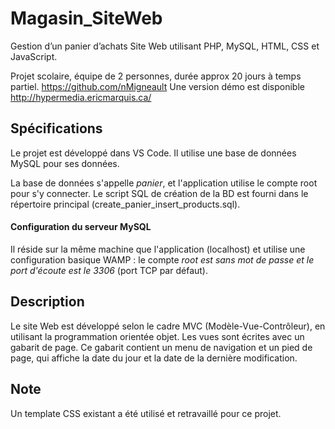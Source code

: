 Magasin_SiteWeb
===============
Gestion d’un panier d’achats Site Web utilisant PHP, MySQL, HTML, CSS et JavaScript. 

Projet scolaire, équipe de 2 personnes, durée approx 20 jours à temps partiel.
https://github.com/nMigneault
Une version démo est disponible http://hypermedia.ericmarquis.ca/

Spécifications
--------------
Le projet est développé dans VS Code. Il utilise une base de données MySQL pour ses données.

La base de données s'appelle *panier*, et l'application utilise le compte root pour s'y connecter. 
Le script SQL de création de la BD est fourni dans le répertoire principal (create_panier_insert_products.sql).

#### Configuration du serveur MySQL
Il réside sur la même machine que l'application (localhost) et utilise une configuration basique WAMP : 
le compte *root est sans mot de passe et le port d'écoute est le 3306* (port TCP par défaut).

Description
-----------
Le site Web est développé selon le cadre MVC (Modèle-Vue-Contrôleur), en utilisant la programmation orientée objet.
Les vues sont écrites avec un gabarit de page. Ce gabarit contient un menu de navigation et un pied de page, qui 
affiche la date du jour et la date de la dernière modification.

Note
----
Un template CSS existant a été utilisé et retravaillé pour ce projet.
